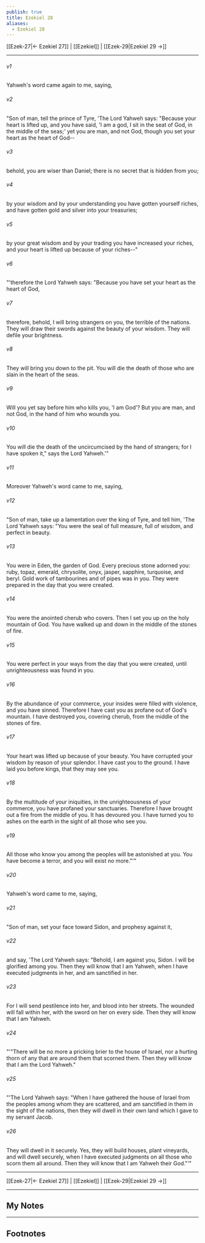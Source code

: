 ```yaml
---
publish: true
title: Ezekiel 28
aliases:
  - Ezekiel 28
---
```


[[Ezek-27|← Ezekiel 27]] | [[Ezekiel]] | [[Ezek-29|Ezekiel 29 →]]
***



###### v1 
Yahweh's word came again to me, saying, 

###### v2 
"Son of man, tell the prince of Tyre, 'The Lord Yahweh says: "Because your heart is lifted up, and you have said, 'I am a god, I sit in the seat of God, in the middle of the seas;' yet you are man, and not God, though you set your heart as the heart of God-- 

###### v3 
behold, you are wiser than Daniel; there is no secret that is hidden from you; 

###### v4 
by your wisdom and by your understanding you have gotten yourself riches, and have gotten gold and silver into your treasuries; 

###### v5 
by your great wisdom and by your trading you have increased your riches, and your heart is lifted up because of your riches--" 

###### v6 
"'therefore the Lord Yahweh says: "Because you have set your heart as the heart of God, 

###### v7 
therefore, behold, I will bring strangers on you, the terrible of the nations. They will draw their swords against the beauty of your wisdom. They will defile your brightness. 

###### v8 
They will bring you down to the pit. You will die the death of those who are slain in the heart of the seas. 

###### v9 
Will you yet say before him who kills you, 'I am God'? But you are man, and not God, in the hand of him who wounds you. 

###### v10 
You will die the death of the uncircumcised by the hand of strangers; for I have spoken it," says the Lord Yahweh.'" 

###### v11 
Moreover Yahweh's word came to me, saying, 

###### v12 
"Son of man, take up a lamentation over the king of Tyre, and tell him, 'The Lord Yahweh says: "You were the seal of full measure, full of wisdom, and perfect in beauty. 

###### v13 
You were in Eden, the garden of God. Every precious stone adorned you: ruby, topaz, emerald, chrysolite, onyx, jasper, sapphire, turquoise, and beryl. Gold work of tambourines and of pipes was in you. They were prepared in the day that you were created. 

###### v14 
You were the anointed cherub who covers. Then I set you up on the holy mountain of God. You have walked up and down in the middle of the stones of fire. 

###### v15 
You were perfect in your ways from the day that you were created, until unrighteousness was found in you. 

###### v16 
By the abundance of your commerce, your insides were filled with violence, and you have sinned. Therefore I have cast you as profane out of God's mountain. I have destroyed you, covering cherub, from the middle of the stones of fire. 

###### v17 
Your heart was lifted up because of your beauty. You have corrupted your wisdom by reason of your splendor. I have cast you to the ground. I have laid you before kings, that they may see you. 

###### v18 
By the multitude of your iniquities, in the unrighteousness of your commerce, you have profaned your sanctuaries. Therefore I have brought out a fire from the middle of you. It has devoured you. I have turned you to ashes on the earth in the sight of all those who see you. 

###### v19 
All those who know you among the peoples will be astonished at you. You have become a terror, and you will exist no more."'" 

###### v20 
Yahweh's word came to me, saying, 

###### v21 
"Son of man, set your face toward Sidon, and prophesy against it, 

###### v22 
and say, 'The Lord Yahweh says: "Behold, I am against you, Sidon. I will be glorified among you. Then they will know that I am Yahweh, when I have executed judgments in her, and am sanctified in her. 

###### v23 
For I will send pestilence into her, and blood into her streets. The wounded will fall within her, with the sword on her on every side. Then they will know that I am Yahweh. 

###### v24 
"'"There will be no more a pricking brier to the house of Israel, nor a hurting thorn of any that are around them that scorned them. Then they will know that I am the Lord Yahweh." 

###### v25 
"'The Lord Yahweh says: "When I have gathered the house of Israel from the peoples among whom they are scattered, and am sanctified in them in the sight of the nations, then they will dwell in their own land which I gave to my servant Jacob. 

###### v26 
They will dwell in it securely. Yes, they will build houses, plant vineyards, and will dwell securely, when I have executed judgments on all those who scorn them all around. Then they will know that I am Yahweh their God."'"

***
[[Ezek-27|← Ezekiel 27]] | [[Ezekiel]] | [[Ezek-29|Ezekiel 29 →]]

---
## My Notes

---
## Footnotes